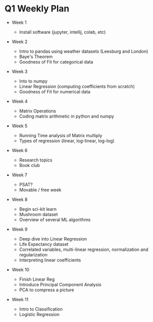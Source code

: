 # Q1 Weekly Plan

- Week 1
    - Install software (jupyter, intellij, colab, etc)

- Week 2
    - Intro to pandas using weather datasets (Leesburg and London)
    - Baye's Theorem
    - Goodness of Fit for categorical data
- Week 3
    - Into to numpy
    - Linear Regression (computing coefficients from scratch)
    - Goodness of Fit for numerical data
- Week 4
    - Matrix Operations
    - Coding matrix arithmetic in python and numpy
- Week 5
    - Running Time analysis of Matrix multiply
    - Types of regression (linear, log-linear, log-log)
- Week 6
    - Research topics
    - Book club
- Week 7
    - PSAT?
    - Movable / free week
- Week 8
    - Begin sci-kit learn
    - Mushroom dataset
    - Overview of several ML algorithms
- Week 9
    - Deep dive into Linear Regression
    - Life Expectancy dataset
    - Correlated variables, multi-linear regression, normalization and regularization
    - Interpreting linear coefficients
- Week 10
    - Finish Linear Reg
    - Introduce Principal Component Analysis
    - PCA to compress a picture
- Week 11
    - Intro to Classification
    - Logistic Regression